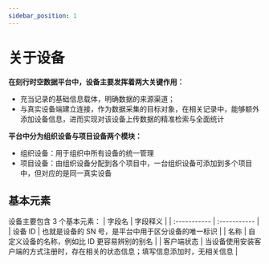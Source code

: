 ```yaml
---
sidebar_position: 1
---
```


# 关于设备

**在刻行时空数据平台中，设备主要发挥着两大关键作用：**

- 充当记录的基础信息载体，明确数据的来源渠道；
- 与真实设备端建立连接，作为数据采集的目标对象，在相关记录中，能够额外添加设备信息，进而实现对该设备上传数据的精准检索与全面统计
  <br />

**平台中分为组织设备与项目设备两个模块：**

- 组织设备：用于组织中所有设备的统一管理
- 项目设备：由组织设备分配到各个项目中，一台组织设备可添加到多个项目中，但对应的是同一真实设备

## 基本元素

设备主要包含 3 个基本元素：
| 字段名 | 字段释义 |
| :----------- | :----------- |
| 设备 ID | 也就是设备的 SN 号，是平台中用于区分设备的唯一标识 |
| 名称 | 自定义设备的名称，例如比 ID 更容易辨别的别名 |
| 客户端状态 | 当设备使用安装客户端的方式注册时，存在相关的状态信息；填写信息添加时，无相关信息 |
